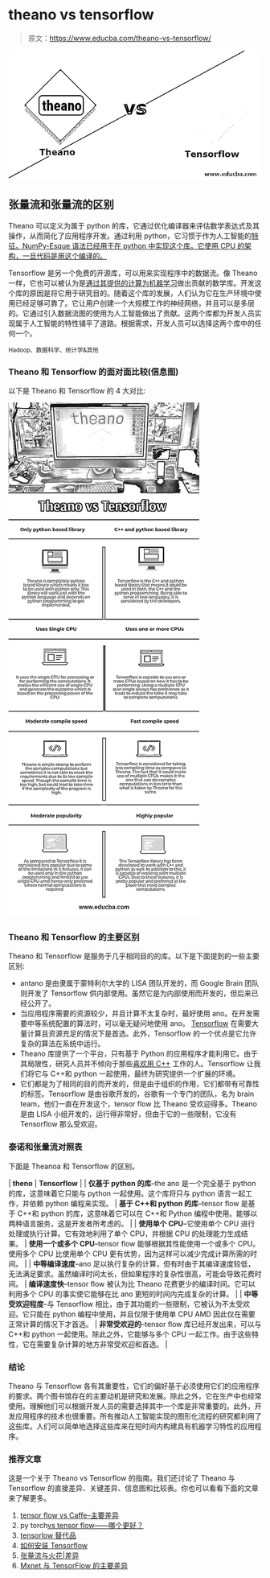 # theano vs tensorflow

> 原文：<https://www.educba.com/theano-vs-tensorflow/>

![Theano vs Tensorflow](img/230648d692d451344e616e67d386525c.png)



## 张量流和张量流的区别

Theano 可以定义为属于 python 的库，它通过优化编译器来评估数学表达式及其操作，从而简化了应用程序开发。通过利用 python，它习惯于作为人工智能的[特征。NumPy-Esque 语法已经用于在 python 中实现这个库。它使用 CPU 的架构，一旦代码是用这个编译的。](https://www.educba.com/what-is-artificial-intelligence/)

Tensorflow 是另一个免费的开源库，可以用来实现程序中的数据流。像 Theano 一样，它也可以被认为是[通过其提供的计算为机器学习](https://www.educba.com/what-is-machine-learning/)做出贡献的数学库。开发这个库的原因是将它用于研究目的。随着这个库的发展，人们认为它在生产环境中使用已经足够可靠了。它让用户创建一个大规模工作的神经网络，并且可以是多层的。它通过引入数据流图的使用为人工智能做出了贡献。这两个库都为开发人员实现属于人工智能的特性铺平了道路。根据需求，开发人员可以选择这两个库中的任何一个。

<small>Hadoop、数据科学、统计学&其他</small>

### Theano 和 Tensorflow 的面对面比较(信息图)

以下是 Theano 和 Tensorflow 的 4 大对比:

![Theano vs Tensorflow infographics](img/5922cbb9061bc13316159b084eff58bd.png)



### **Theano 和 Tensorflow 的主要区别**

Theano 和 Tensorflow 是服务于几乎相同目的的库。以下是下面提到的一些主要区别:

*   antano 是由隶属于蒙特利尔大学的 LISA 团队开发的，而 Google Brain 团队则开发了 Tensorflow 供内部使用。虽然它是为内部使用而开发的，但后来已经公开了。
*   当应用程序需要的资源较少，并且计算不太复杂时，最好使用 ano。在开发需要中等系统配置的算法时，可以毫无疑问地使用 ano。 [Tensorflow](https://www.educba.com/install-tensorflow/) 在需要大量计算且资源充足的情况下是首选。此外，Tensorflow 的一个优点是它允许复杂的算法在系统中运行。
*   Theano 库提供了一个平台，只有基于 Python 的应用程序才能利用它。由于其局限性，研究人员并不倾向于那些[喜欢用 C++](https://www.educba.com/what-is-c-plus-plus/) 工作的人。Tensorflow 让我们将它与 C++和 python 一起使用，最终为研究提供一个扩展的环境。
*   它们都是为了相同的目的而开发的，但是由于组织的作用，它们都带有可靠性的标签。Tensorflow 是由谷歌开发的，谷歌有一个专门的团队，名为 brain team，他们一直在开发这个，tensor flow 比 Theano 受欢迎得多。Theano 是由 LISA 小组开发的，运行得非常好，但由于它的一些限制，它没有 Tensorflow 那么受欢迎。

### 泰诺和张量流对照表

下面是 Theanoa 和 Tensorflow 的区别。

| **theno** | **Tensorflow** |
| **仅基于 python 的库**–the ano 是一个完全基于 python 的库，这意味着它只能与 python 一起使用。这个库将只与 python 语言一起工作，并依赖 python 编程来实现。 | **基于 C++和 python 的库**–tensor flow 是基于 C++和 python 的库，这意味着它可以在 C++和 Python 编程中使用。能够以两种语言服务，这是开发者所考虑的。 |
| **使用单个 CPU**–它使用单个 CPU 进行处理或执行计算。它有效地利用了单个 CPU，并根据 CPU 的处理能力生成结果。 | **使用一个或多个 CPU**–tensor flow 能够根据其性能使用一个或多个 CPU。使用多个 CPU 比使用单个 CPU 更有优势，因为这样可以减少完成计算所需的时间。 |
| **中等编译速度**–ano 足以执行复杂的计算，但有时由于其编译速度较低，无法满足要求。虽然编译时间太长，但如果程序的复杂性很高，可能会导致花费时间。 | **编译速度快**–tensor flow 被认为比 Theano 花费更少的编译时间。它可以利用多个 CPU 的事实使它能够在比 ano 更短的时间内完成复杂的计算。 |
| **中等受欢迎程度**–与 Tensorflow 相比，由于其功能的一些限制，它被认为不太受欢迎。它只能在 python 编程中使用，并且仅限于使用单 CPU AMD 因此仅在需要正常计算的情况下才首选。 | **非常受欢迎的**–tensor flow 库已经开发出来，可以与 C++和 python 一起使用。除此之外，它能够与多个 CPU 一起工作。由于这些特性，它在需要复杂计算的地方非常受欢迎和首选。 |

### **结论**

Theano 与 Tensorflow 各有其重要性，它们的偏好基于必须使用它们的应用程序的要求。两个图书馆存在的主要动机是研究和发展。除此之外，它在生产中也经常使用。理解他们可以根据开发人员的需要选择其中一个库是非常重要的。此外，开发应用程序的技术也很重要。所有推动人工智能实现的图形化流程的研究都利用了这些库。人们可以简单地选择这些库来在短时间内构建具有机器学习特性的应用程序。

### 推荐文章

这是一个关于 Theano vs Tensorflow 的指南。我们还讨论了 Theano 与 Tensorflow 的直接差异、关键差异、信息图和比较表。你也可以看看下面的文章来了解更多。

1.  [tensor flow vs Caffe–主要差异](https://www.educba.com/tensorflow-vs-caffe/)
2.  py torch[vs tensor flow——哪个更好？](https://www.educba.com/tensorflow-vs-pytorch/)
3.  [tensorlow 替代品](https://www.educba.com/tensorflow-alternatives/)
4.  [如何安装 Tensorflow](https://www.educba.com/install-tensorflow/)
5.  [张量流与火花|差异](https://www.educba.com/tensorflow-vs-spark/)
6.  [Mxnet 与 TensorFlow 的主要差异](https://www.educba.com/mxnet-vs-tensorflow/)





